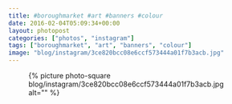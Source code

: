 ```yaml
---
title: #boroughmarket #art #banners #colour
date: 2016-02-04T05:09:34+00:00
layout: photopost
categories: ["photos", "instagram"]
tags: ["boroughmarket", "art", "banners", "colour"]
image: "blog/instagram/3ce820bcc08e6ccf573444a01f7b3acb.jpg"
---
```


<figure class="photo photo--square">
  {% picture photo-square blog/instagram/3ce820bcc08e6ccf573444a01f7b3acb.jpg alt="" %}
</figure>


